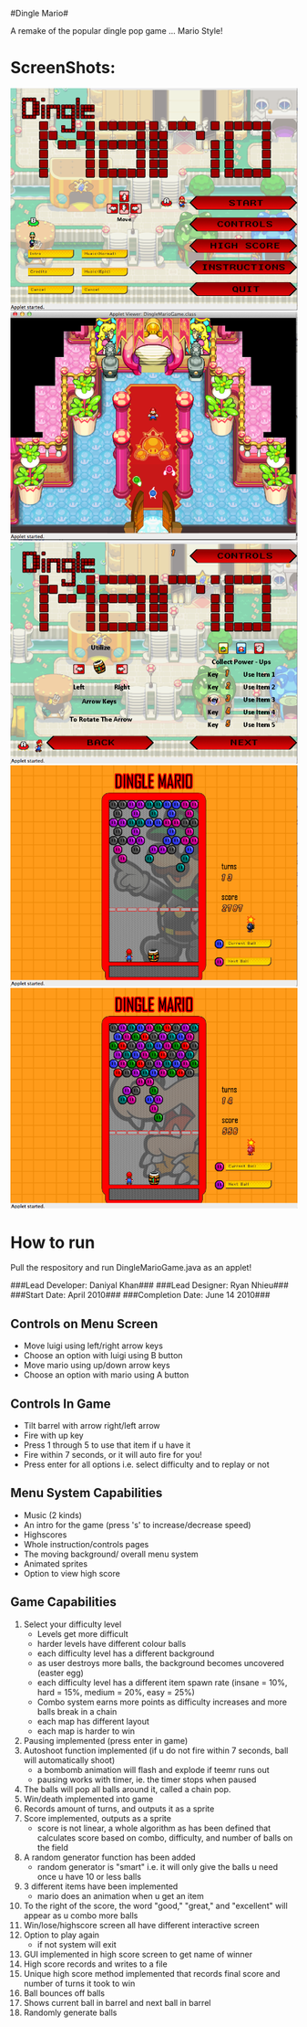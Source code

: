 #Dingle Mario#

A remake of the popular dingle pop game ... Mario Style!

ScreenShots:
=============
![Main Menu Screen](/screenshots/s1.png)
![Intro](/screenshots/s2.png)
![How To Play](/screenshots/s3.png)
![Gameplay 1](/screenshots/s4.png)
![Gameplay 2](/screenshots/s5.png)

How to run 
=============
Pull the respository and run DingleMarioGame.java as an applet!

###Lead Developer: Daniyal Khan###
###Lead Designer: Ryan Nhieu###
###Start Date: April 2010###
###Completion Date: June 14 2010###


Controls on Menu Screen
--------------------------
- Move luigi using left/right arrow keys
- Choose an option with luigi using B button
- Move mario using up/down arrow keys
- Choose an option with mario using A button

Controls In Game
------------------
-  Tilt barrel with arrow right/left arrow
-  Fire with up key
-  Press 1 through 5 to use that item if u have it
-  Fire within 7 seconds, or it will auto fire for you!
-  Press enter for all options i.e. select difficulty and to replay or not


Menu System Capabilities
-------------------------
-  Music (2 kinds)
-  An intro for the game (press 's' to increase/decrease speed)
-  Highscores
-  Whole instruction/controls pages
-  The moving background/ overall menu system
-  Animated sprites
-  Option to view high score

Game Capabilities
---------------------
1. Select your difficulty level
    - Levels get more difficult
    - harder levels have different colour balls
    - each difficulty level has a different background
    - as user destroys more balls, the background becomes uncovered (easter egg)
    - each difficulty level has a different item spawn rate (insane = 10%, hard = 15%, medium = 20%, easy = 25%)
    - Combo system earns more points as difficulty increases and more balls break in a chain
    - each map has different layout
    - each map is harder to win
2. Pausing implemented (press enter in game)
3. Autoshoot function implemented (if u do not fire within 7 seconds, ball will automatically shoot)
    - a bombomb animation will flash and explode if teemr runs out
    - pausing works with timer, ie. the timer stops when paused
4. The balls will pop all balls around it, called a chain pop.
7. Win/death implemented into game
8. Records amount of turns, and outputs it as a sprite
8. Score implemented, outputs as a sprite
    - score is not linear, a whole algorithm as has been defined that calculates score based on combo, difficulty, and number of balls on the field
9. A random generator function has been added
    - random generator is "smart" i.e. it will only give the balls u need once u have 10 or less balls
10. 3 different items have been implemented
    - mario does an animation when u get an item
11. To the right of the score, the word "good," "great," and "excellent" will appear as u combo more balls
12. Win/lose/highscore screen all have different interactive screen
13. Option to play again
    - if not system will exit
14. GUI implemented in high score screen to get name of winner
15. High score records and writes to a file
16. Unique high score method implemented that records final score and number of turns it took to win
17. Ball bounces off balls
18. Shows current ball in barrel and next ball in barrel
19. Randomly generate balls
